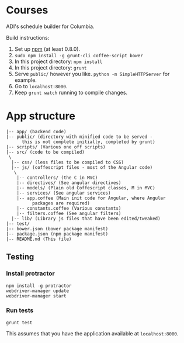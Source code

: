 # Courses

ADI's schedule builder for Columbia.

Build instructions:

1. Set up [npm](http://nodejs.org/download/) (at least 0.8.0).
2. `sudo npm install -g grunt-cli coffee-script bower`
3. In this project directory: `npm install`
4. In this project directory: `grunt`
5. Serve `public/` however you like.
  `python -m SimpleHTTPServer` for example.
6. Go to `localhost:8000`.
7. Keep `grunt watch` running to compile changes.

# App structure
```
|-- app/ (backend code)
|-- public/ (directory with minified code to be served -
      this is not complete initially, completed by grunt)
|-- scripts/ (Various one off scripts)
|-- src/ (code to be compiled)
 \
  |-- css/ (less files to be compiled to CSS)
  |-- js/ (coffescript files - most of the Angular code)
   \
    |-- controllers/ (the C in MVC)
    |-- directives/ (See angular directives)
    |-- models/ (Plain old Coffescript classes, M in MVC)
    |-- services/ (See angular services)
    |-- app.coffee (Main init code for Angular, where Angular
          packages are required)
    |-- constants.coffee (Various constants)
    |-- filters.coffee (See angular filters)
  |-- lib/ (Library js files that have been edited/tweaked)
|-- test/
|-- bower.json (bower package manifest)
|-- package.json (npm package manifest)
|-- README.md (This file)
```

## Testing

### Install protractor
```
npm install -g protractor
webdriver-manager update
webdriver-manager start
```

### Run tests
```
grunt test
```
This assumes that you have the application available at `localhost:8000`.
